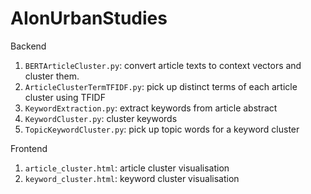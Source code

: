 # AIonUrbanStudies

Backend
1. `BERTArticleCluster.py`: convert article texts to context vectors and cluster them.
2. `ArticleClusterTermTFIDF.py`: pick up distinct terms of each article cluster using TFIDF
3. `KeywordExtraction.py`: extract keywords from article abstract
4. `KeywordCluster.py`: cluster keywords
5. `TopicKeywordCluster.py`: pick up topic words for a keyword cluster


Frontend
1. `article_cluster.html`: article cluster visualisation
2. `keyword_cluster.html`: keyword cluster visualisation
